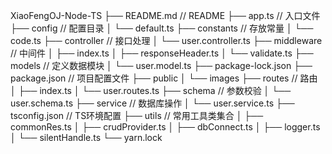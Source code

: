 XiaoFengOJ-Node-TS
├── README.md                     // README
├── app.ts                        // 入口文件
├── config                        // 配置目录
│   └── default.ts
├── constants                     // 存放常量
│   └── code.ts
├── controller                    // 接口处理
│   └── user.controller.ts
├── middleware                    // 中间件
│   ├── index.ts
│   ├── responseHeader.ts
│   └── validate.ts
├── models                        // 定义数据模块
│   └── user.model.ts
├── package-lock.json
├── package.json                  // 项目配置文件
├── public
│   └── images
├── routes                        // 路由
│   ├── index.ts
│   └── user.routes.ts
├── schema                        // 参数校验
│   └── user.schema.ts
├── service                       // 数据库操作
│   └── user.service.ts
├── tsconfig.json                 // TS环境配置
├── utils                         // 常用工具类集合
│   ├── commonRes.ts
│   ├── crudProvider.ts
│   ├── dbConnect.ts
│   ├── logger.ts
│   └── silentHandle.ts
└── yarn.lock
